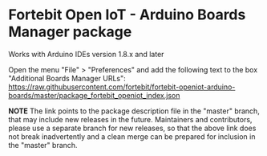 # Fortebit Open IoT - Arduino Boards Manager package

Works with Arduino IDEs version 1.8.x and later

Open the menu "File" > "Preferences" and add the following text to the box "Additional Boards Manager URLs":
https://raw.githubusercontent.com/fortebit/fortebit-openiot-arduino-boards/master/package_fortebit_openiot_index.json

**NOTE**
The link points to the package description file in the "master" branch, that may include new releases in the future.
Maintainers and contributors, please use a separate branch for new releases, so that the above link does not break inadvertently and a clean merge can be prepared for inclusion in the "master" branch.
